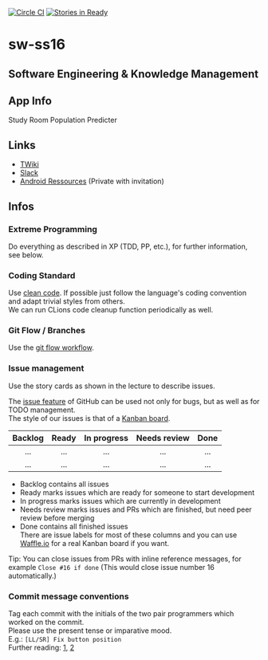 [![Circle CI](https://circleci.com/gh/LoLei/sw-ss16.svg?style=svg)](https://circleci.com/gh/LoLei/sw-ss16)
[![Stories in Ready](https://badge.waffle.io/LoLei/sw-ss16.png?label=ready&title=Ready)](http://waffle.io/LoLei/sw-ss16)

# sw-ss16

## Software Engineering & Knowledge Management

## App Info
Study Room Population Predicter

## Links
* [TWiki](http://www.ist.tugraz.at/software2016/bin/view/Main/WebHome)
* [Slack](https://sw-ss16.slack.com)
* [Android Ressources](https://gitlab.com/LoLei/android-repos) (Private with invitation)

## Infos
### Extreme Programming
Do everything as described in XP (TDD, PP, etc.), for further information, see below.

### Coding Standard
Use [clean code](http://www.amazon.com/Clean-Code-Handbook-Software-Craftsmanship/dp/0132350882).
If possible just follow the language's coding convention and adapt trivial styles from others.  
We can run CLions code cleanup function periodically as well.

### Git Flow / Branches
Use the [git flow workflow](http://nvie.com/posts/a-successful-git-branching-model/).  

### Issue management
Use the story cards as shown in the lecture to describe issues.

The [issue feature](https://github.com/LoLei/sw-ss16/issues) of GitHub
can be used not only for bugs, but as well as for TODO management.  
The style of our issues is that of a [Kanban board](https://en.wikipedia.org/wiki/Kanban_board).  

| Backlog  | Ready  | In progress  |  Needs review | Done   |
|:---:|:---:|:---:|:---:|:---:|
| ...  | ...  | ...  | ...  | ...  |
| ...  | ...  | ...  | ...  | ...  |

- Backlog contains all issues
- Ready marks issues which are ready for someone to start development
- In progress marks issues which are currently in development
- Needs review marks issues and PRs which are finished, but need peer review
before merging
- Done contains all finished issues  
There are issue labels for most of these columns and you can use [Waffle.io](https://waffle.io/LoLei/sw-ss16) for a real Kanban board if you want.

Tip: You can close issues from PRs with inline reference messages, for example
`Close #16 if done` (This would close issue number 16 automatically.)

### Commit message conventions
Tag each commit with the initials of the two pair programmers which worked on the commit.  
Please use the present tense or imparative mood.  
E.g.: `[LL/SR] Fix button position`  
Further reading: [1](http://chris.beams.io/posts/git-commit/#imperative), [2](https://wiki.openstack.org/wiki/GitCommitMessages)



